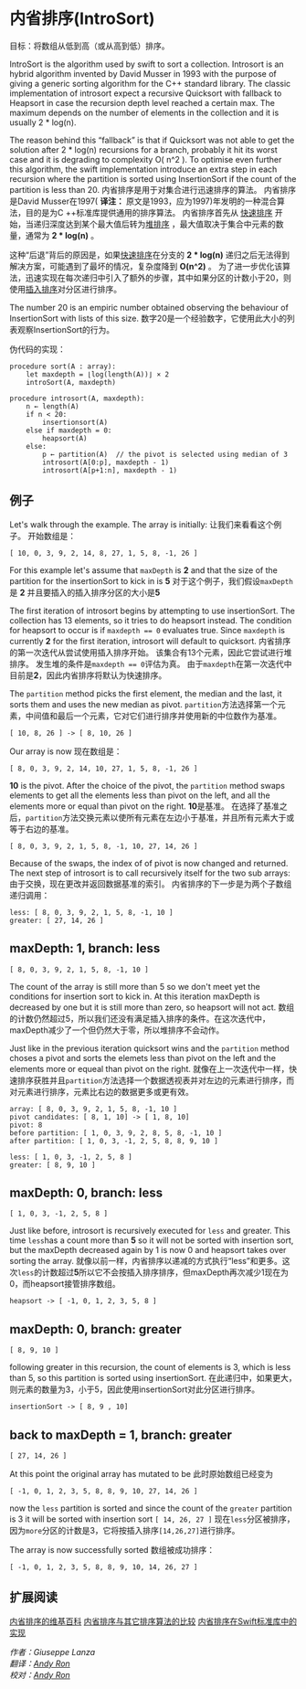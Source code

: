 # 内省排序(IntroSort)

目标：将数组从低到高（或从高到低）排序。

IntroSort is the algorithm used by swift to sort a collection. Introsort is an hybrid algorithm invented by David Musser  in 1993 with the purpose of giving a generic sorting algorithm for the C++ standard library. The classic implementation of introsort expect a recursive Quicksort with fallback to Heapsort in case the recursion depth level reached a certain max. The maximum depends on the number of elements in the collection and it is usually 2 * log(n). 

The reason behind this “fallback” is that if Quicksort was not able to get the solution after 2 * log(n) recursions for a branch, probably it hit its worst case and it is degrading to complexity O( n^2 ). To optimise even further this algorithm, the swift implementation introduce an extra step in each recursion where the partition is sorted using InsertionSort if the count of the partition is less than 20.
内省排序是用于对集合进行迅速排序的算法。 内省排序是David Musser在1997( **译注：** 原文是1993，应为1997)年发明的一种混合算法，目的是为C ++标准库提供通用的排序算法。 内省排序首先从 [快速排序](../Quicksort) 开始，当递归深度达到某个最大值后转为[堆排序](../Heap%20Sort) ，最大值取决于集合中元素的数量，通常为 **2 * log(n)** 。 

这种“后退”背后的原因是，如果[快速排序](../Quicksort)在分支的 **2 * log(n)** 递归之后无法得到解决方案，可能遇到了最坏的情况，复杂度降到 **O(n^2)** 。 为了进一步优化该算法，迅速实现在每次递归中引入了额外的步骤，其中如果分区的计数小于20，则使用[插入排序](../Insertion%20Sort)对分区进行排序。

The number 20 is an empiric number obtained observing the behaviour of InsertionSort with lists of this size.
数字20是一个经验数字，它使用此大小的列表观察InsertionSort的行为。


伪代码的实现：

```
procedure sort(A : array):
    let maxdepth = ⌊log(length(A))⌋ × 2
    introSort(A, maxdepth)

procedure introsort(A, maxdepth):
    n ← length(A)
    if n < 20:
        insertionsort(A)
    else if maxdepth = 0:
        heapsort(A)
    else:
        p ← partition(A)  // the pivot is selected using median of 3
        introsort(A[0:p], maxdepth - 1)
        introsort(A[p+1:n], maxdepth - 1)
```



## 例子

Let's walk through the example. The array is initially:
让我们来看看这个例子。 开始数组是：

	[ 10, 0, 3, 9, 2, 14, 8, 27, 1, 5, 8, -1, 26 ]

For this example let's assume that `maxDepth` is **2** and that the size of the partition for the insertionSort to kick in is **5**
对于这个例子，我们假设`maxDepth`是 **2** 并且要插入的插入排序分区的大小是**5**

The first iteration of introsort begins by attempting to use insertionSort. The collection has 13 elements, so it tries to do heapsort instead. The condition for heapsort to occur is if `maxdepth == 0` evaluates true. Since `maxdepth` is currently **2** for the first iteration, introsort will default to quicksort.
内省排序的第一次迭代从尝试使用插入排序开始。 该集合有13个元素，因此它尝试进行堆排序。 发生堆的条件是`maxdepth == 0`评估为真。 由于`maxdepth`在第一次迭代中目前是**2**，因此内省排序将默认为快速排序。

The `partition`  method picks the first element, the median and the last, it sorts them and uses the new median as pivot.
`partition`方法选择第一个元素，中间值和最后一个元素，它对它们进行排序并使用新的中位数作为基准。

    [ 10, 8, 26 ] -> [ 8, 10, 26 ]

Our array is now
现在数组是：

    [ 8, 0, 3, 9, 2, 14, 10, 27, 1, 5, 8, -1, 26 ]

**10** is the pivot. After the choice of the pivot, the `partition` method swaps elements to get all the elements less than pivot on the left, and all the elements more or equal than pivot on the right.
**10**是基准。 在选择了基准之后，`partition`方法交换元素以使所有元素在左边小于基准，并且所有元素大于或等于右边的基准。

    [ 8, 0, 3, 9, 2, 1, 5, 8, -1, 10, 27, 14, 26 ]

Because of the swaps, the index of of pivot is now changed and returned. The next step of introsort is to call recursively itself for the two sub arrays:
由于交换，现在更改并返回数据基准的索引。 内省排序的下一步是为两个子数组递归调用：

    less: [ 8, 0, 3, 9, 2, 1, 5, 8, -1, 10 ]
    greater: [ 27, 14, 26 ]



## maxDepth: 1, branch: less

    [ 8, 0, 3, 9, 2, 1, 5, 8, -1, 10 ]

The count of the array is still more than 5 so we don't meet yet the conditions for insertion sort to kick in. At this iteration maxDepth is decreased by one but it is still more than zero, so heapsort will not act.
数组的计数仍然超过5，所以我们还没有满足插入排序的条件。在这次迭代中，maxDepth减少了一个但仍然大于零，所以堆排序不会动作。

Just like in the previous iteration quicksort wins and the `partition` method choses a pivot and sorts the elemets less than pivot on the left and the elements more or equeal than pivot on the right.
就像在上一次迭代中一样，快速排序获胜并且`partition`方法选择一个数据透视表并对左边的元素进行排序，而对元素进行排序，元素比右边的数据更多或更有效。

    array: [ 8, 0, 3, 9, 2, 1, 5, 8, -1, 10 ]
    pivot candidates: [ 8, 1, 10] -> [ 1, 8, 10]
    pivot: 8
    before partition: [ 1, 0, 3, 9, 2, 8, 5, 8, -1, 10 ]
    after partition: [ 1, 0, 3, -1, 2, 5, 8, 8, 9, 10 ]
    
    less: [ 1, 0, 3, -1, 2, 5, 8 ]
    greater: [ 8, 9, 10 ]



## maxDepth: 0, branch: less

    [ 1, 0, 3, -1, 2, 5, 8 ]

Just like before, introsort is recursively executed for `less` and greater. This time `less`has a count more than **5** so it will not be sorted with insertion sort, but the maxDepth decreased again by 1 is now 0 and heapsort takes over sorting the array.
就像以前一样，内省排序以递减的方式执行“less”和更多。这次`less`的计数超过**5**所以它不会按插入排序排序，但maxDepth再次减少1现在为0，而heapsort接管排序数组。

    heapsort -> [ -1, 0, 1, 2, 3, 5, 8 ]



## maxDepth: 0, branch: greater

    [ 8, 9, 10 ]

following greater in this recursion, the count of elements is 3, which is less than 5, so this partition is sorted using insertionSort.
在此递归中，如果更大，则元素的数量为3，小于5，因此使用insertionSort对此分区进行排序。

    insertionSort -> [ 8, 9 , 10]



## back to maxDepth = 1, branch: greater

    [ 27, 14, 26 ]

At this point the original array has mutated to be
此时原始数组已经变为

    [ -1, 0, 1, 2, 3, 5, 8, 8, 9, 10, 27, 14, 26 ]

now the `less` partition is sorted  and since the count of the `greater` partition is 3 it will be sorted with insertion sort  `[ 14, 26, 27 ]`
现在`less`分区被排序，因为`more`分区的计数是3，它将按插入排序`[14,26,27]`进行排序。

The array is now successfully sorted
数组被成功排序：

    [ -1, 0, 1, 2, 3, 5, 8, 8, 9, 10, 14, 26, 27 ]



## 扩展阅读

[内省排序的维基百科](https://en.wikipedia.org/wiki/Introsort)
[内省排序与其它排序算法的比较](http://agostini.tech/2017/12/18/swift-sorting-algorithm/)
[内省排序在Swift标准库中的实现](https://github.com/apple/swift/blob/09f77ff58d250f5d62855ea359fc304f40b531df/stdlib/public/core/Sort.swift.gyb)



*作者：Giuseppe Lanza*  
*翻译：[Andy Ron](https://github.com/andyRon)*  
*校对：[Andy Ron](https://github.com/andyRon)*  